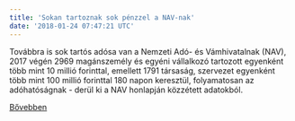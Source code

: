 ```yaml
---
title: 'Sokan tartoznak sok pénzzel a NAV-nak'
date: '2018-01-24 07:47:21 UTC'
---
```


Továbbra is sok tartós adósa van a Nemzeti Adó- és Vámhivatalnak (NAV), 2017 végén 2969 magánszemély és egyéni vállalkozó tartozott egyenként több mint 10 millió forinttal, emellett 1791 társaság, szervezet egyenként több mint 100 millió forinttal 180 napon keresztül, folyamatosan az adóhatóságnak - derül ki a NAV honlapján közzétett adatokból.


[Bővebben](http://ift.tt/2FafgTX)
